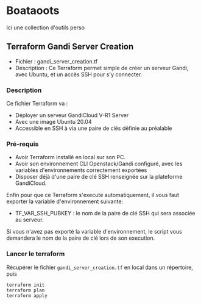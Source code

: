 # Boataoots

Ici une collection d'outils perso

## Terraform Gandi Server Creation
* Fichier : gandi_server_creation.tf
* Description : Ce Terraform permet simple de créer un serveur Gandi, avec Ubuntu, et un accès SSH pour s'y connecter.
### Description
Ce fichier Terraform va :
* Déployer un serveur GandiCloud V-R1 Server
* Avec une image Ubuntu 20.04
* Accessible en SSH à via une paire de clés définie au préalable
### Pré-requis
* Avoir Terraform installé en local sur son PC.
* Avoir son environnement CLI Openstack/Gandi configuré, avec les variables d'environnements correctement exportées
* Disposer déjà d'une paire de clé SSH renseignée sur la plateforme GandiCloud.

Enfin pour que ce Terraform s'execute automatiquement, il vous faut exporter la variable d'environnement suivante:
 - TF_VAR_SSH_PUBKEY : le nom de la paire de clé SSH qui sera associée au serveur.

Si vous n'avez pas exporté la variable d'environnement, le script vous demandera le nom de la paire de clé lors de son execution.
### Lancer le terraform
Récupérer le fichier `gandi_server_creation.tf` en local dans un répertoire, puis
```
terraform init
terraform plan
terraform apply
```


